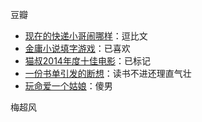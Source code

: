 豆瓣 

- [现在的快递小哥闹哪样](http://site.douban.com/177678/widget/notes/10060932/note/478430958/)：逗比文
- [金庸小说填字游戏](http://www.douban.com/photos/photo/2222035340/)：已喜欢
- [猫叔2014年度十佳电影](http://www.douban.com/note/478551181/)：已标记
- [一份书单引发的断想](http://www.douban.com/note/479013034/)：读书不进还理直气壮
- [玩命爱一个姑娘](http://www.douban.com/note/478467094/)：傻男

梅超风